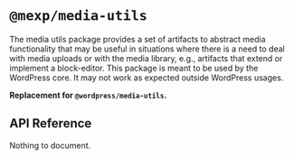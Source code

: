# `@mexp/media-utils`

The media utils package provides a set of artifacts to abstract media functionality that may be useful in situations where there is a need to deal with media uploads or with the media library, e.g., artifacts that extend or implement a block-editor.
This package is meant to be used by the WordPress core. It may not work as expected outside WordPress usages.

**Replacement for `@wordpress/media-utils`.**

## API Reference

<!-- START TOKEN(Autogenerated API docs) -->

Nothing to document.


<!-- END TOKEN(Autogenerated API docs) -->

